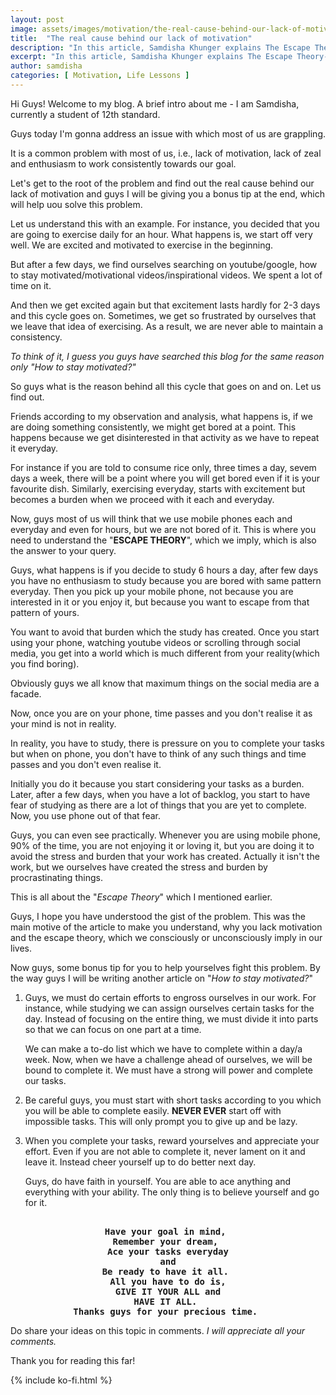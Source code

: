 ```yaml
---
layout: post
image: assets/images/motivation/the-real-cause-behind-our-lack-of-motivation/thumbnail.jpg
title:  "The real cause behind our lack of motivation"
description: "In this article, Samdisha Khunger explains The Escape Theory- which is the root cause behind our lack of motivation..."
excerpt: "In this article, Samdisha Khunger explains The Escape Theory- which is the root cause behind our lack of motivation..."
author: samdisha
categories: [ Motivation, Life Lessons ]
---
```


Hi Guys! Welcome to my blog. A brief intro about me - I am Samdisha, currently a student of 12th standard.

Guys today I'm gonna address an issue with which most of us are grappling.

It is a common problem with most of us, i.e., lack of motivation, lack of zeal and enthusiasm to work consistently towards our goal.

Let's get to the root of the problem and find out the real cause behind our lack of motivation and guys I will be giving you a bonus tip at the end, which will help uou solve this problem.

Let us understand this with an example.
For instance, you decided that you are going to exercise daily for an hour. What happens is, we start off very well. We are excited and motivated to exercise in the beginning. 

But after a few days, we find ourselves searching on youtube/google, how to stay motivated/motivational videos/inspirational videos. We spent a lot of time on it. 

And then we get excited again but that excitement lasts hardly for 2-3 days and this cycle goes on. Sometimes, we get so frustrated by ourselves that we leave that idea of exercising. As a result, we are never able to maintain a consistency.

*To think of it, I guess you guys have searched this blog for the same reason only "How to stay motivated?"*

So guys what is the reason behind all this cycle that goes on and on. Let us find out.

Friends according to my observation and analysis, what happens is, if we are doing something consistently, we might get bored at a point. This happens because we get disinterested in that activity as we have to repeat it everyday. 

For instance if you are told to consume rice only, three times a day, sevem days a week, there will be a point where you will get bored even if it is your favourite dish. Similarly, exercising everyday, starts with excitement but becomes a burden when we proceed with it each and everyday.

Now, guys most of us will think that we use mobile phones each and everyday and even for hours, but we are not bored of it. This is where you need to understand the "**ESCAPE THEORY**", which we imply, which is also the answer to your query.

Guys, what happens is if you decide to study 6 hours a day, after few days you have no enthusiasm to study because you are bored with same pattern everyday. Then you pick up your mobile phone, not because you are interested in it or you enjoy it, but because you want to escape from that pattern of yours. 

You want to avoid that burden which the study has created. Once you start using your phone, watching youtube videos or scrolling through social media, you get into a world which is much different from your reality(which you find boring). 

Obviously guys we all know that maximum things on the social media are a facade.

Now, once you are on your phone, time passes and you don't realise it as your mind is not in reality.

In reality, you have to study, there is pressure on you to complete your tasks but when on phone, you don't have to think of any such things and time passes and you don't even realise it. 

Initially you do it because you start considering your tasks as a burden. Later, after a few days, when you have a lot of backlog, you start to have fear of studying as there are a lot of things that you are yet to complete. Now, you use phone out of that fear.

Guys, you can even see practically. Whenever you are using mobile phone, 90% of the time, you are not enjoying it or loving it, but you are doing it to avoid the stress and burden that your work has created. Actually it isn't the work, but we ourselves have created the stress and burden by procrastinating things. 

This is all about the "*Escape Theory*" which I mentioned earlier. 

Guys, I hope you have understood the gist of the problem. This was the main motive of the article to make you understand, why you lack motivation and the escape theory, which we consciously or unconsciously imply in our lives. 

Now guys, some bonus tip for you to help yourselves fight this problem. By the way guys I will be writing another article on "*How to stay motivated?*"

1. Guys, we must do certain efforts to engross ourselves in our work. For instance, while studying we can assign ourselves certain tasks for the day. Instead of focusing on the entire thing, we must divide it into parts so that we can focus on one part at a time. 

	We can make a to-do list which we have to complete within a day/a week. Now, when we have a challenge ahead of ourselves, we will be bound to complete it. We must have a strong will power and complete our tasks. 

2. Be careful guys, you must start with short tasks according to you which you will be able to complete easily. **NEVER EVER** start off with impossible tasks. This will only prompt you to give up and be lazy. 

3. When you complete your tasks, reward yourselves and appreciate your effort. Even if you are not able to complete it, never lament on  it and leave it. Instead cheer yourself up to do better next day. 

	Guys, do have faith in yourself. You are able to ace anything and everything with your ability. The only thing is to believe yourself and go for it. 

<center><pre><b>
Have your goal in mind, 
Remember your dream, 
Ace your tasks everyday
<center>and</center>Be ready to have it all. 
All you have to do is,
GIVE IT YOUR ALL and
HAVE IT ALL. 
Thanks guys for your precious time. 
</b></pre></center>

Do share your ideas on this topic in comments. 
*I will appreciate all your comments.*

Thank you for reading this far!

{% include ko-fi.html %}